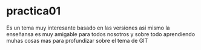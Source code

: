 # practica01


Es un tema muy interesante basado en las versiones asi mismo la enseñansa es muy amigable para todos nosotros y sobre todo aprendiendo muhas cosas mas para profundizar sobre el tema de GIT